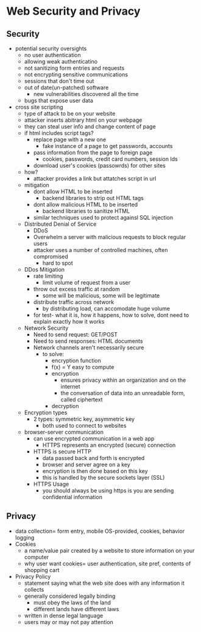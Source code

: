 # Web Security and Privacy

## Security
-  potential security oversights
    - no user authentication
    - allowing weak authenticatino
    - not sanitizing form entries and requests
    - not encrypting sensitive communications
    - sessions that don't time out
    - out of date(un-patched) software
        - new vulnerabilities discovered all the time
    - bugs that expose user data 
- cross site scripting 
    - type of attack to be on your website
    - attacker inserts abitrary html on your webpage
    - they can steal user info and change content of page
    - if html includes script tags?
        - replace page with a new one
            - fake instance of a page to get passwords, accounts
        - pass information from the page to foreign page
            - cookies, passwords, credit card numbers, session Ids
        - download user's cookies (passowrds) for other sites
    - how?
        - attacker provides a link but attatches script in url 
    - mitigation
        - dont allow HTML to be inserted
            - backend libraries to strip out HTML tags
        - dont allow malicious HTML to be inserted
            - backend libraries to sanitize HTML
        - similar techniques used to protect againsl SQL injection 
    - Distributed Denial of Service
        - DDoS
        - Overwhelm a server with malicious requests to block regular users 
        - attacker uses a number of controlled machines, often compromised
            - hard to spot
    - DDos Mitigation
        - rate limiting
            - limit volume of request from a user
        - throw out excess traffic at random
            - some will be malicious, some will be legitimate
        - distribute traffic across network
            - by distributing load, can accomodate huge volume 
        - for test- what it is, how it happens, how to solve, dont need to explain exactly how it works
    - Network Security
        - Need to send request: GET/POST
        - Need to send responses: HTML documents
        - Network channels aren't necessarily secure
            - to solve: 
                - encryption function
                - f(x) = Y easy to compute
                - encryption
                    - ensures privacy within an organization and on the internet
                    - the conversation of data into an unreadable form, called ciphertext
                - decryption
    - Encryption types
        - 2 types: symmetric key, asymmetric key
            - both used to connect to websites
    - browser-server communication
        - can use encrypted communication in a web app
            - HTTPS represents an encrypted (secure) connection
        - HTTPS is secure HTTP
            - data passed back and forth is encrypted
            - browser and server agree on a key
            - encryption is then done based on this key
            - this is handled by the secure sockets layer (SSL)
        - HTTPS Usage
            - you should always be using https is you are sending confidential information

## Privacy
- data collection= form entry, mobile OS-provided, cookies, behavior logging
- Cookies
    - a name/value pair created by a website to store information on your computer 
    - why user want cookies= user authentication, site pref, contents of shopping cart
- Privacy Policy
    - statement saying what the web site does with any information it collects
    - generally considered legally binding
        - must obey the laws of the land
        - different lands have different laws
    - written in dense legal language
    - users may or may not pay attention 
